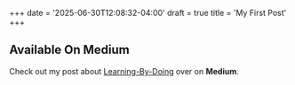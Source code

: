 +++
date = '2025-06-30T12:08:32-04:00'
draft = true
title = 'My First Post'
+++

## Available On Medium

Check out my post about [Learning-By-Doing](https://medium.com/@ajigherighe_62759/the-greatest-obstacle-to-doing-anything-why-starting-matters-most-b6742f6c0c52) over on **Medium**.
